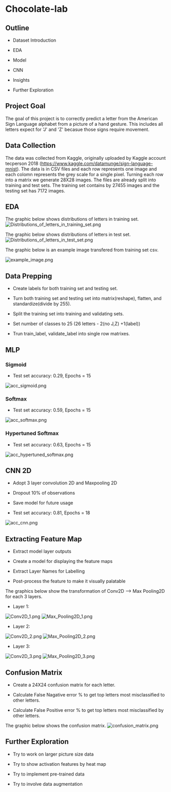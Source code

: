 # Chocolate-lab

## Outline

- Dataset Introduction

- EDA

- Model

- CNN

- Insights

- Further Exploration

## Project Goal

The goal of this project is to correctly predict a letter from the American Sign Language alphabet from a picture of a hand gesture. This includes all letters expect for 'J' and 'Z' becasue those signs require movement. 

## Data Collection

The data was collected from Kaggle, originally uploaded by Kaggle account tecperson 2018 (https://www.kaggle.com/datamunge/sign-language-mnist). The data is in CSV files and each row represents one image and each colomn represents the grey scale for a single pixel. Turning each row into a matrix we generate 28X28 images. The files are already split into training and test sets. The training set contains by 27455 images and the testing set has 7172 images. 

## EDA

The graphic below shows distributions of letters in training set.
![Distributions_of_letters_in_training_set.png](Pictures/Distributions_of_letters_in_training_set.png)

The graphic below shows distributions of letters in test set.
![Distributions_of_letters_in_test_set.png](Pictures/Distributions_of_letters_in_test_set.png)

The graphic below is an example image transfered from training set csv.

![example_image.png](Pictures/example_image.png)

## Data Prepping

- Create labels for both training set and testing set.

- Turn both training set and testing set into matrix(reshape), flatten, and standardize(divide by 255).

- Split the training set into training and validating sets.

- Set number of classes to 25 (26 letters - 2(no J,Z) +1(label))

- Trun train_label, validate_label into single row matrixes.

## MLP

### Sigmoid

- Test set accuracy: 0.29, Epochs = 15

![acc_sigmoid.png](acc_sigmoid.png)

### Softmax

- Test set accuracy: 0.59, Epochs = 15

![acc_softmax.png](acc_softmax.png)

### Hypertuned Softmax

- Test set accuracy: 0.63, Epochs = 15

![acc_hypertuned_softmax.png](acc_hypertuned_softmax.png)

## CNN 2D

- Adopt 3 layer convolution 2D and Maxpooling 2D

- Dropout 10% of observations

- Save model for future usage

- Test set accuracy: 0.81, Epochs = 18

![acc_cnn.png](acc_cnn.png)

## Extracting Feature Map

- Extract model layer outputs

- Create a model for displaying the feature maps

- Extract Layer Names for Labelling

- Post-process the feature to make it visually palatable
 
 The graphics below show the transformation of Conv2D --> Max Pooling2D for each 3 layers.
 
 - Layer 1:
 
 ![Conv2D_1.png](Conv2D_1.png)
 ![Max_Pooling2D_1.png](Max_Pooling2D_1.png)
 
 - Layer 2:
 
 ![Conv2D_2.png](Conv2D_2.png)
 ![Max_Pooling2D_2.png](Max_Pooling2D_2.png)
 
 - Layer 3:
 
 ![Conv2D_3.png](Conv2D_3.png)
 ![Max_Pooling2D_3.png](Max_Pooling2D_3.png)
 
 ## Confusion Matrix
 
 - Create a 24X24 confusion matrix for each letter.
 
 - Calculate False Nagative error % to get top letters most misclassified to other letters.
 
 - Calculate False Positive error % to get top letters most misclassified by other letters.
 
 The graphic below shows the confusion matrix.
 ![confusion_matrix.png](confusion_matrix.png)
 
 ## Further Exploration
 
- Try to work on larger picture size data

- Try to show activation features by heat map

- Try to implement pre-trained data

- Try to involve data augmentation

